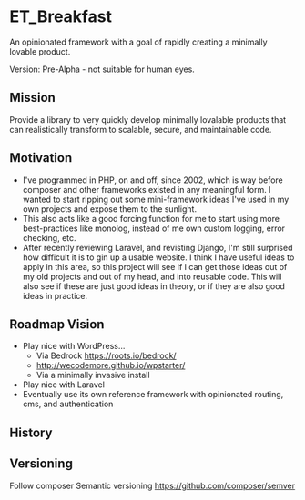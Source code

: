 # ET_Breakfast
An opinionated framework with a goal of rapidly creating a minimally lovable product.

Version: Pre-Alpha - not suitable for human eyes.


Mission
-------
Provide a library to very quickly develop minimally lovalable
products that can realistically transform to scalable, secure,
and maintainable code. 

Motivation
----------
* I've programmed in PHP, on and off, since 2002, which is way before 
composer and other frameworks existed in any meaningful form.
I wanted to start ripping out some mini-framework ideas I've
used in my own projects and expose them to the sunlight. 
* This also acts like a good forcing function for me to start 
using more best-practices like monolog, instead of me own
custom logging, error checking, etc.
* After recently reviewing Laravel, and revisting Django, I'm
still surprised how difficult it is to gin up a usable website.
I think I have useful ideas to apply in this area, so this project will
see if I can get those ideas out of my old projects and out of my
head, and into reusable code.  This will also see if these
are just good ideas in theory, or if they are also good ideas in
practice.


Roadmap Vision
--------------
 * Play nice with WordPress...    
    * Via Bedrock https://roots.io/bedrock/
    * http://wecodemore.github.io/wpstarter/
    * Via a minimally invasive install
 * Play nice with Laravel
 * Eventually use its own reference framework with opinionated 
 routing, cms, and authentication
 
History
-------

Versioning
----------
Follow composer Semantic versioning https://github.com/composer/semver

